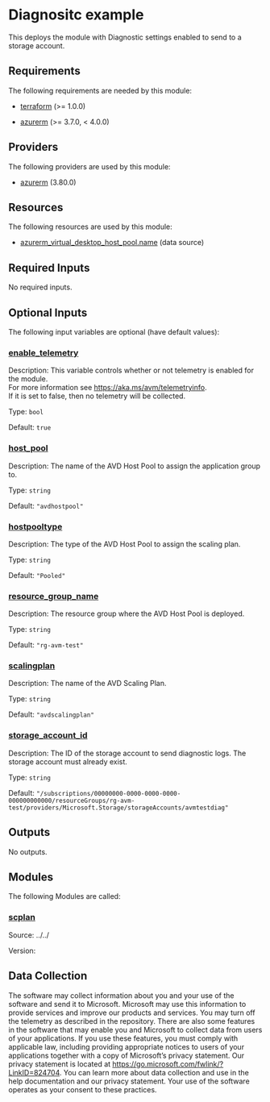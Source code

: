 <!-- BEGIN_TF_DOCS -->
# Diagnositc example

This deploys the module with Diagnostic settings enabled to send to a storage account.

<!-- markdownlint-disable MD033 -->
## Requirements

The following requirements are needed by this module:

- <a name="requirement_terraform"></a> [terraform](#requirement\_terraform) (>= 1.0.0)

- <a name="requirement_azurerm"></a> [azurerm](#requirement\_azurerm) (>= 3.7.0, < 4.0.0)

## Providers

The following providers are used by this module:

- <a name="provider_azurerm"></a> [azurerm](#provider\_azurerm) (3.80.0)

## Resources

The following resources are used by this module:

- [azurerm_virtual_desktop_host_pool.name](https://registry.terraform.io/providers/hashicorp/azurerm/latest/docs/data-sources/virtual_desktop_host_pool) (data source)

<!-- markdownlint-disable MD013 -->
## Required Inputs

No required inputs.

## Optional Inputs

The following input variables are optional (have default values):

### <a name="input_enable_telemetry"></a> [enable\_telemetry](#input\_enable\_telemetry)

Description: This variable controls whether or not telemetry is enabled for the module.  
For more information see https://aka.ms/avm/telemetryinfo.  
If it is set to false, then no telemetry will be collected.

Type: `bool`

Default: `true`

### <a name="input_host_pool"></a> [host\_pool](#input\_host\_pool)

Description: The name of the AVD Host Pool to assign the application group to.

Type: `string`

Default: `"avdhostpool"`

### <a name="input_hostpooltype"></a> [hostpooltype](#input\_hostpooltype)

Description: The type of the AVD Host Pool to assign the scaling plan.

Type: `string`

Default: `"Pooled"`

### <a name="input_resource_group_name"></a> [resource\_group\_name](#input\_resource\_group\_name)

Description: The resource group where the AVD Host Pool is deployed.

Type: `string`

Default: `"rg-avm-test"`

### <a name="input_scalingplan"></a> [scalingplan](#input\_scalingplan)

Description: The name of the AVD Scaling Plan.

Type: `string`

Default: `"avdscalingplan"`

### <a name="input_storage_account_id"></a> [storage\_account\_id](#input\_storage\_account\_id)

Description: The ID of the storage account to send diagnostic logs. The storage account must already exist.

Type: `string`

Default: `"/subscriptions/00000000-0000-0000-0000-000000000000/resourceGroups/rg-avm-test/providers/Microsoft.Storage/storageAccounts/avmtestdiag"`

## Outputs

No outputs.

## Modules

The following Modules are called:

### <a name="module_scplan"></a> [scplan](#module\_scplan)

Source: ../../

Version:

<!-- markdownlint-disable-next-line MD041 -->
## Data Collection

The software may collect information about you and your use of the software and send it to Microsoft. Microsoft may use this information to provide services and improve our products and services. You may turn off the telemetry as described in the repository. There are also some features in the software that may enable you and Microsoft to collect data from users of your applications. If you use these features, you must comply with applicable law, including providing appropriate notices to users of your applications together with a copy of Microsoft’s privacy statement. Our privacy statement is located at <https://go.microsoft.com/fwlink/?LinkID=824704>. You can learn more about data collection and use in the help documentation and our privacy statement. Your use of the software operates as your consent to these practices.
<!-- END_TF_DOCS -->